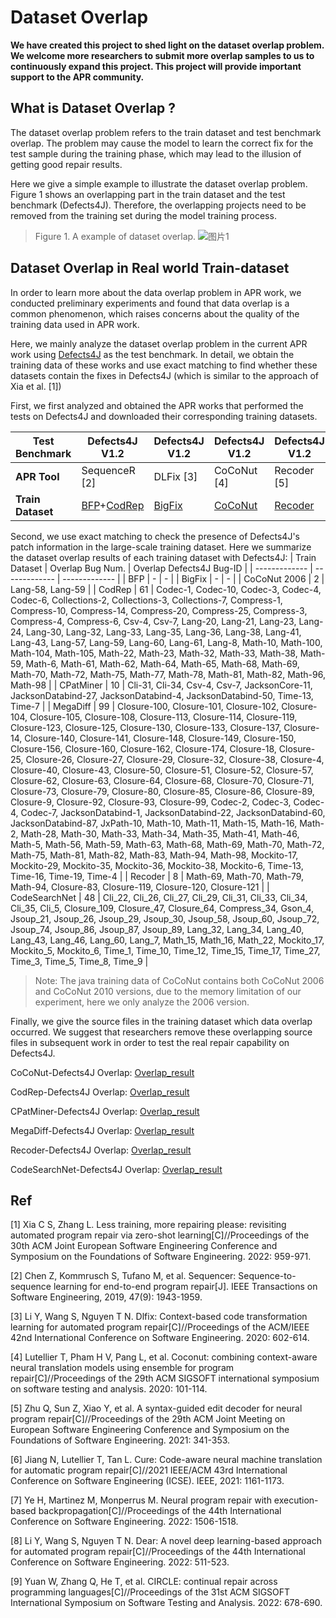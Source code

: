 # Dataset Overlap
**We have created this project to shed light on the dataset overlap problem. We welcome more researchers to submit more overlap samples to us to continuously expand this project. This project will provide important support to the APR community.**

## What is Dataset Overlap ?
The dataset overlap problem refers to the train dataset and test benchmark overlap. The problem may cause the model to learn the correct fix for the test sample during the training phase, which may lead to the illusion of getting good repair results.

Here we give a simple example to illustrate the dataset overlap problem. Figure 1 shows an overlapping part in the train dataset and the test benchmark (Defects4J). Therefore, the overlapping projects need to be removed from the training set during the model training process.
>Figure 1. A example of dataset overlap.
![图片1](https://user-images.githubusercontent.com/102460432/219946126-547f36fc-76bb-4228-a395-bb1d312368d0.jpg)


## Dataset Overlap in Real world Train-dataset
In order to learn more about the data overlap problem in APR work, we conducted preliminary experiments and found that data overlap is a common phenomenon, which raises concerns about the quality of the training data used in APR work.

Here, we mainly analyze the dataset overlap problem in the current APR work using [Defects4J](https://github.com/rjust/defects4j) as the test benchmark. In detail, we obtain the training data of these works and use exact matching to find whether these datasets contain the fixes in Defects4J (which is similar to the approach of Xia et al. [1])

First, we first analyzed and obtained the APR works that performed the tests on Defects4J and downloaded their corresponding training datasets.

| Test Benchmark  | Defects4J V1.2 | Defects4J V1.2 | Defects4J V1.2 | Defects4J V1.2 | Defects4J V1.2 | Defects4J V1.2 | Defects4J V1.2 | Defects4J V1.2 | Defects4J V1.2 | Defects4J V2.0 | Defects4J V2.0 | Defects4J V2.0 |
| ------------- | ------------- |------------- |------------- |------------- |------------- |------------- |------------- |------------- |------------- |------------- |------------- |------------- |
| **APR Tool**  |  SequenceR [2]  | DLFix [3] | CoCoNut [4] | Recoder [5] | CURE [6] | RewardRepair[7] | DEAR [8] | CIRCLE [9] |  AlphaRepair [1] | Recoder [5] | RewardRepair [7] | AlphaRepair [1] |
| **Train Dataset**  | [BFP](https://www.google.com/url?q=https%3A%2F%2Fzenodo.org%2Frecord%2F7478730%2Ffiles%2FBFP_datasets.zip%3Fdownload%3D1&sa=D&sntz=1&usg=AOvVaw2sWE-2ztdr-uvuVUvE1nc0)+[CodRep](https://github.com/KTH/CodRep-competition/)  | [BigFix](https://drive.google.com/open?id=1KL3M-BbisVLWXyvn05V6huSLNUby_9qN) | [CoCoNut](https://github.com/lin-tan/CoCoNut-Artifact/releases) | [Recoder](https://drive.google.com/drive/folders/1ECNX98qj9FMdRT2MXOUY6aQ6-sNT0b_a?usp=sharing) | [CoCoNut](https://github.com/lin-tan/CoCoNut-Artifact/releases) | [CoCoNut](https://github.com/lin-tan/CoCoNut-Artifact/releases)+[MegaDiff](https://github.com/monperrus/megadiff)+[CodRep](https://github.com/KTH/CodRep-competition/)+[CodRep](https://github.com/KTH/CodRep-competition/) | [CPatMiner](https://drive.google.com/open?id=1M_0dRYqhCMh26GQbnX4Igp_2jSrTS1tV) | [CoCoNut](https://github.com/lin-tan/CoCoNut-Artifact/releases) |   [CodeSearchNet](https://github.com/github/CodeSearchNet)  | [Recoder](https://drive.google.com/drive/folders/1ECNX98qj9FMdRT2MXOUY6aQ6-sNT0b_a?usp=sharing) | [CoCoNut](https://github.com/lin-tan/CoCoNut-Artifact/releases)+[MegaDiff](https://github.com/monperrus/megadiff)+[CodRep](https://github.com/KTH/CodRep-competition/) |  [CodeSearchNet](https://github.com/github/CodeSearchNet)  |


Second, we use exact matching to check the presence of Defects4J's patch information in the large-scale training dataset.
Here we summarize the dataset overlap results of each training dataset with Defects4J:
| Train Dataset | Overlap Bug Num. | Overlap Defects4J Bug-ID |
| ------------- | ------------- | ------------- |
| BFP | - | - |
| BigFix | - | - |
| CoCoNut 2006 | 2 | Lang-58, Lang-59 |
| CodRep | 61 | Codec-1, Codec-10, Codec-3, Codec-4, Codec-6, Collections-2, Collections-3, Collections-7, Compress-1, Compress-10, Compress-14, Compress-20, Compress-25, Compress-3, Compress-4, Compress-6, Csv-4, Csv-7, Lang-20, Lang-21, Lang-23, Lang-24, Lang-30, Lang-32, Lang-33, Lang-35, Lang-36, Lang-38, Lang-41, Lang-43, Lang-57, Lang-59, Lang-60, Lang-61, Lang-8, Math-10, Math-100, Math-104, Math-105, Math-22, Math-23, Math-32, Math-33, Math-38, Math-59, Math-6, Math-61, Math-62, Math-64, Math-65, Math-68, Math-69, Math-70, Math-72, Math-75, Math-77, Math-78, Math-81, Math-82, Math-96, Math-98 |
| CPatMiner | 10 | Cli-31, Cli-34, Csv-4, Csv-7, JacksonCore-11, JacksonDatabind-27, JacksonDatabind-4, JacksonDatabind-50, Time-13, Time-7 |
| MegaDiff | 99 | Closure-100, Closure-101, Closure-102, Closure-104, Closure-105, Closure-108, Closure-113, Closure-114, Closure-119, Closure-123, Closure-125, Closure-130, Closure-133, Closure-137, Closure-14, Closure-140, Closure-141, Closure-148, Closure-149, Closure-150, Closure-156, Closure-160, Closure-162, Closure-174, Closure-18, Closure-25, Closure-26, Closure-27, Closure-29, Closure-32, Closure-38, Closure-4, Closure-40, Closure-43, Closure-50, Closure-51, Closure-52, Closure-57, Closure-62, Closure-63, Closure-64, Closure-68, Closure-70, Closure-71, Closure-73, Closure-79, Closure-80, Closure-85, Closure-86, Closure-89, Closure-9, Closure-92, Closure-93, Closure-99, Codec-2, Codec-3, Codec-4, Codec-7, JacksonDatabind-1, JacksonDatabind-22, JacksonDatabind-60, JacksonDatabind-87, JxPath-10, Math-10, Math-11, Math-15, Math-16, Math-2, Math-28, Math-30, Math-33, Math-34, Math-35, Math-41, Math-46, Math-5, Math-56, Math-59, Math-63, Math-68, Math-69, Math-70, Math-72, Math-75, Math-81, Math-82, Math-83, Math-94, Math-98, Mockito-17, Mockito-29, Mockito-35, Mockito-36, Mockito-38, Mockito-6, Time-13, Time-16, Time-19, Time-4 |
| Recoder | 8 | Math-69, Math-70, Math-79, Math-94, Closure-83, Closure-119, Closure-120, Closure-121 |
| CodeSearchNet | 48 | Cli_22, Cli_26, Cli_27, Cli_29, Cli_31, Cli_33, Cli_34, Cli_35, Cli_5, Closure_109, Closure_47, Closure_64, Compress_34, Gson_4, Jsoup_21, Jsoup_26, Jsoup_29, Jsoup_30, Jsoup_58, Jsoup_60, Jsoup_72, Jsoup_74, Jsoup_86, Jsoup_87, Jsoup_89, Lang_32, Lang_34, Lang_40, Lang_43, Lang_46, Lang_60, Lang_7, Math_15, Math_16, Math_22, Mockito_17, Mockito_5, Mockito_6, Time_1, Time_10, Time_12, Time_15, Time_17, Time_27, Time_3, Time_5, Time_8, Time_9 |


> Note: The java training data of CoCoNut contains both CoCoNut 2006 and CoCoNut 2010 versions, due to the memory limitation of our experiment, here we only analyze the 2006 version.

Finally, we give the source files in the training dataset which data overlap occurred. We suggest that researchers remove these overlapping source files in subsequent work in order to test the real repair capability on Defects4J.


CoCoNut-Defects4J Overlap: [Overlap_result](https://github.com/huangkNIPC/APR-Survey/blob/main/dataset_overlap/overlap_D4j_CoCoNut/overlap_result.txt)

CodRep-Defects4J Overlap: [Overlap_result](https://github.com/huangkNIPC/APR-Survey/blob/main/dataset_overlap/overlap_D4j_CodRep/overlap_result.txt)

CPatMiner-Defects4J Overlap: [Overlap_result](https://github.com/huangkNIPC/APR-Survey/blob/main/dataset_overlap/overlap_D4j_CPatMiner/overlap_result.txt)

MegaDiff-Defects4J Overlap: [Overlap_result](https://github.com/huangkNIPC/APR-Survey/blob/main/dataset_overlap/overlap_D4j_MegaDiff/overlap_result.txt)

Recoder-Defects4J Overlap: [Overlap_result](https://github.com/huangkNIPC/APR-Survey/blob/main/dataset_overlap/overlap_D4j_Recoder/overlap_code_info.txt)

CodeSearchNet-Defects4J Overlap: [Overlap_result](https://github.com/huangkNIPC/APR-Survey/blob/main/dataset_overlap/overlap_D4j_CodeSearchNet/overlap_result.txt)


## Ref

[1] Xia C S, Zhang L. Less training, more repairing please: revisiting automated program repair via zero-shot learning[C]//Proceedings of the 30th ACM Joint European Software Engineering Conference and Symposium on the Foundations of Software Engineering. 2022: 959-971.

[2] Chen Z, Kommrusch S, Tufano M, et al. Sequencer: Sequence-to-sequence learning for end-to-end program repair[J]. IEEE Transactions on Software Engineering, 2019, 47(9): 1943-1959.

[3] Li Y, Wang S, Nguyen T N. Dlfix: Context-based code transformation learning for automated program repair[C]//Proceedings of the ACM/IEEE 42nd International Conference on Software Engineering. 2020: 602-614.

[4] Lutellier T, Pham H V, Pang L, et al. Coconut: combining context-aware neural translation models using ensemble for program repair[C]//Proceedings of the 29th ACM SIGSOFT international symposium on software testing and analysis. 2020: 101-114.

[5] Zhu Q, Sun Z, Xiao Y, et al. A syntax-guided edit decoder for neural program repair[C]//Proceedings of the 29th ACM Joint Meeting on European Software Engineering Conference and Symposium on the Foundations of Software Engineering. 2021: 341-353.

[6] Jiang N, Lutellier T, Tan L. Cure: Code-aware neural machine translation for automatic program repair[C]//2021 IEEE/ACM 43rd International Conference on Software Engineering (ICSE). IEEE, 2021: 1161-1173.

[7] Ye H, Martinez M, Monperrus M. Neural program repair with execution-based backpropagation[C]//Proceedings of the 44th International Conference on Software Engineering. 2022: 1506-1518.

[8] Li Y, Wang S, Nguyen T N. Dear: A novel deep learning-based approach for automated program repair[C]//Proceedings of the 44th International Conference on Software Engineering. 2022: 511-523.

[9] Yuan W, Zhang Q, He T, et al. CIRCLE: continual repair across programming languages[C]//Proceedings of the 31st ACM SIGSOFT International Symposium on Software Testing and Analysis. 2022: 678-690.
